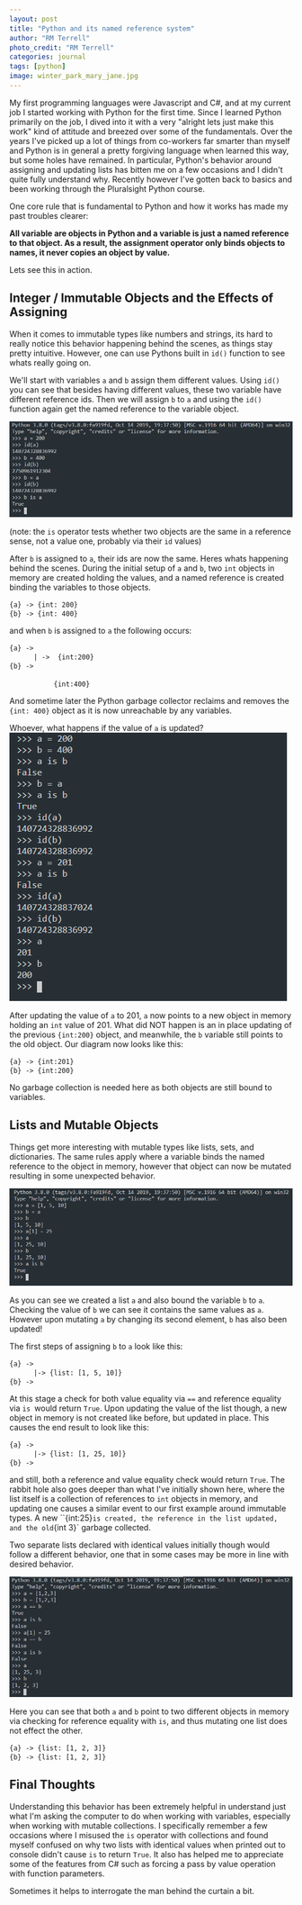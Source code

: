 ```yaml
---
layout: post
title: "Python and its named reference system"
author: "RM Terrell"
photo_credit: "RM Terrell"
categories: journal
tags: [python]
image: winter_park_mary_jane.jpg
---
```


My first programming languages were Javascript and C#, and at my current job I started working with Python for the first time. Since I learned Python primarily on the job, I dived into it with a very "alright lets just make this work" kind of attitude and breezed over some of the fundamentals. Over the years I've picked up a lot of things from co-workers far smarter than myself and Python is in general a pretty forgiving language when learned this way, but some holes have remained. In particular, Python's behavior around assigning and updating lists has bitten me on a few occasions and I didn't quite fully understand why. Recently however I've gotten back to basics and been working through the Pluralsight Python course.

One core rule that is fundamental to Python and how it works has made my past troubles clearer:

**All variable are objects in Python and a variable is just a named reference to that object. As a result, the assignment operator only binds objects to names, it never copies an object by value.**

Lets see this in action.

## Integer / Immutable Objects and the Effects of Assigning

When it comes to immutable types like numbers and strings, its hard to really notice this behavior happening behind the scenes, as things stay pretty intuitive. However, one can use Pythons built in `id()` function to see whats really going on.

We'll start with variables `a` and `b` assign them different values. Using `id()` you can see that besides having different values, these two variable have different reference ids. Then we will assign `b` to `a` and using the `id()` function again get the named reference to the variable object.

![a_b_id](/assets/img/python-assign/a_and_b_id.PNG)

(note: the `is` operator tests whether two objects are the same in a reference sense, not a value one, probably via their `id` values)

After `b` is assigned to `a`, their ids are now the same. Heres whats happening behind the scenes. During the initial setup of `a` and `b`, two `int` objects in memory are created holding the values, and a named reference is created binding the variables to those objects.

```
{a} -> {int: 200}
{b} -> {int: 400}
```

and when `b` is assigned to `a` the following occurs:

```
{a} ->
      | ->  {int:200}
{b} ->

           {int:400}
```

And sometime later the Python garbage collector reclaims and removes the `{int: 400}` object as it is now unreachable by any variables.

Whoever, what happens if the value of `a` is updated?
![a_b_reassign](/assets/img/python-assign/a_is_b_update.PNG)

After updating the value of `a` to 201, `a` now points to a new object in memory holding an `int` value of 201. What did NOT happen is an in place updating of the previous `{int:200}` object, and meanwhile, the `b` variable still points to the old object. Our diagram now looks like this:
```
{a} -> {int:201}
{b} -> {int:200}
```

No garbage collection is needed here as both objects are still bound to variables.

## Lists and Mutable Objects
Things get more interesting with mutable types like lists, sets, and dictionaries. The same rules apply where a variable binds the named reference to the object in memory, however that object can now be mutated resulting in some unexpected behavior.

![lists](/assets/img/python-assign/a_is_b_lists.PNG)

As you can see we created a list `a` and also bound the variable `b` to `a`. Checking the value of `b` we can see it contains the same values as `a`. However upon mutating `a` by changing its second element, `b` has also been updated!

The first steps of assigning `b` to `a` look like this:

```
{a} ->
      |-> {list: [1, 5, 10]}
{b} ->
```

At this stage a check for both value equality via `==` and reference equality via `is `would return `True`. Upon updating the value of the list though, a new object in memory is not created like before, but updated in place. This causes the end result to look like this:

```
{a} ->
      |-> {list: [1, 25, 10]}
{b} ->
```

and still, both a reference and value equality check would return `True`. The rabbit hole also goes deeper than what I've initially shown here, where the list itself is a collection of references to `int` objects in memory, and updating one causes a similar event to our first example around immutable types. A new ``{int:25}` is created, the reference in the list updated, and the old `{int 3}` garbage collected.

Two separate lists declared with identical values initially though would follow a different behavior, one that in some cases may be more in line with desired behavior.

![two_lists](/assets/img/python-assign/two_lists.PNG)

Here you can see that both `a` and `b` point to two different objects in memory via checking for reference equality with `is`, and thus mutating one list does not effect the other.

```
{a} -> {list: [1, 2, 3]}
{b} -> {list: [1, 2, 3]}
```

## Final Thoughts

Understanding this behavior has been extremely helpful in understand just what I'm asking the computer to do when working with variables, especially when working with mutable collections. I specifically remember a few occasions where I misused the `is` operator with collections and found myself confused on why two lists with identical values when printed out to console didn't cause `is` to return `True`. It also has helped me to appreciate some of the features from C# such as forcing a pass by value operation with function parameters.

Sometimes it helps to interrogate the man behind the curtain a bit.
